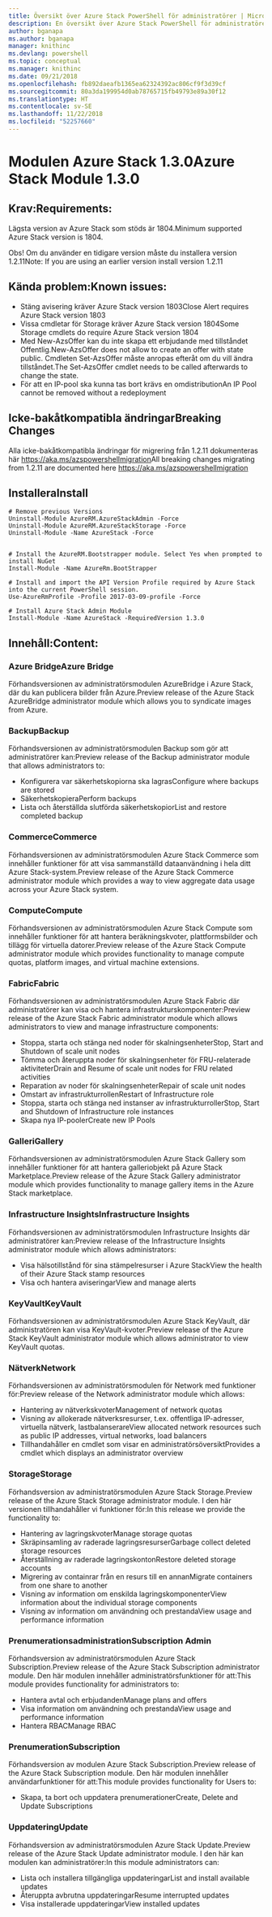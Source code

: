 ```yaml
---
title: Översikt över Azure Stack PowerShell för administratörer | Microsoft Docs
description: En översikt över Azure Stack PowerShell för administratörer med anvisningar för installation och konfiguration.
author: bganapa
ms.author: bganapa
manager: knithinc
ms.devlang: powershell
ms.topic: conceptual
ms.manager: knithinc
ms.date: 09/21/2018
ms.openlocfilehash: fb892daeafb1365ea62324392ac806cf9f3d39cf
ms.sourcegitcommit: 80a3da199954d0ab78765715fb49793e89a30f12
ms.translationtype: HT
ms.contentlocale: sv-SE
ms.lasthandoff: 11/22/2018
ms.locfileid: "52257660"
---
```

# <a name="azure-stack-module-130"></a><span data-ttu-id="227b2-103">Modulen Azure Stack 1.3.0</span><span class="sxs-lookup"><span data-stu-id="227b2-103">Azure Stack Module 1.3.0</span></span>

## <a name="requirements"></a><span data-ttu-id="227b2-104">Krav:</span><span class="sxs-lookup"><span data-stu-id="227b2-104">Requirements:</span></span>
<span data-ttu-id="227b2-105">Lägsta version av Azure Stack som stöds är 1804.</span><span class="sxs-lookup"><span data-stu-id="227b2-105">Minimum supported Azure Stack version is 1804.</span></span>

<span data-ttu-id="227b2-106">Obs! Om du använder en tidigare version måste du installera version 1.2.11</span><span class="sxs-lookup"><span data-stu-id="227b2-106">Note: If you are using an earlier version install version 1.2.11</span></span>

## <a name="known-issues"></a><span data-ttu-id="227b2-107">Kända problem:</span><span class="sxs-lookup"><span data-stu-id="227b2-107">Known issues:</span></span>

- <span data-ttu-id="227b2-108">Stäng avisering kräver Azure Stack version 1803</span><span class="sxs-lookup"><span data-stu-id="227b2-108">Close Alert requires Azure Stack version 1803</span></span>
- <span data-ttu-id="227b2-109">Vissa cmdletar för Storage kräver Azure Stack version 1804</span><span class="sxs-lookup"><span data-stu-id="227b2-109">Some Storage cmdlets do require Azure Stack version 1804</span></span>
- <span data-ttu-id="227b2-110">Med New-AzsOffer kan du inte skapa ett erbjudande med tillståndet Offentlig.</span><span class="sxs-lookup"><span data-stu-id="227b2-110">New-AzsOffer does not allow to create an offer with state public.</span></span> <span data-ttu-id="227b2-111">Cmdleten Set-AzsOffer måste anropas efteråt om du vill ändra tillståndet.</span><span class="sxs-lookup"><span data-stu-id="227b2-111">The Set-AzsOffer cmdlet needs to be called afterwards to change the state.</span></span>
- <span data-ttu-id="227b2-112">För att en IP-pool ska kunna tas bort krävs en omdistribution</span><span class="sxs-lookup"><span data-stu-id="227b2-112">An IP Pool cannot be removed without a redeployment</span></span>

## <a name="breaking-changes"></a><span data-ttu-id="227b2-113">Icke-bakåtkompatibla ändringar</span><span class="sxs-lookup"><span data-stu-id="227b2-113">Breaking Changes</span></span>
<span data-ttu-id="227b2-114">Alla icke-bakåtkompatibla ändringar för migrering från 1.2.11 dokumenteras här https://aka.ms/azspowershellmigration</span><span class="sxs-lookup"><span data-stu-id="227b2-114">All breaking changes migrating from 1.2.11 are documented here https://aka.ms/azspowershellmigration</span></span>

## <a name="install"></a><span data-ttu-id="227b2-115">Installera</span><span class="sxs-lookup"><span data-stu-id="227b2-115">Install</span></span>
```
# Remove previous Versions
Uninstall-Module AzureRM.AzureStackAdmin -Force
Uninstall-Module AzureRM.AzureStackStorage -Force
Uninstall-Module -Name AzureStack -Force 


# Install the AzureRM.Bootstrapper module. Select Yes when prompted to install NuGet
Install-Module -Name AzureRm.BootStrapper

# Install and import the API Version Profile required by Azure Stack into the current PowerShell session.
Use-AzureRmProfile -Profile 2017-03-09-profile -Force

# Install Azure Stack Admin Module
Install-Module -Name AzureStack -RequiredVersion 1.3.0
```
## <a name="content"></a><span data-ttu-id="227b2-116">Innehåll:</span><span class="sxs-lookup"><span data-stu-id="227b2-116">Content:</span></span>
### <a name="azure-bridge"></a><span data-ttu-id="227b2-117">Azure Bridge</span><span class="sxs-lookup"><span data-stu-id="227b2-117">Azure Bridge</span></span>
<span data-ttu-id="227b2-118">Förhandsversionen av administratörsmodulen AzureBridge i Azure Stack, där du kan publicera bilder från Azure.</span><span class="sxs-lookup"><span data-stu-id="227b2-118">Preview release of the Azure Stack AzureBridge administrator module which allows you to syndicate images from Azure.</span></span>

### <a name="backup"></a><span data-ttu-id="227b2-119">Backup</span><span class="sxs-lookup"><span data-stu-id="227b2-119">Backup</span></span>
<span data-ttu-id="227b2-120">Förhandsversionen av administratörsmodulen Backup som gör att administratörer kan:</span><span class="sxs-lookup"><span data-stu-id="227b2-120">Preview release of the Backup administrator module that allows administrators to:</span></span>
- <span data-ttu-id="227b2-121">Konfigurera var säkerhetskopiorna ska lagras</span><span class="sxs-lookup"><span data-stu-id="227b2-121">Configure where backups are stored</span></span>
- <span data-ttu-id="227b2-122">Säkerhetskopiera</span><span class="sxs-lookup"><span data-stu-id="227b2-122">Perform backups</span></span>
- <span data-ttu-id="227b2-123">Lista och återställda slutförda säkerhetskopior</span><span class="sxs-lookup"><span data-stu-id="227b2-123">List and restore completed backup</span></span>

### <a name="commerce"></a><span data-ttu-id="227b2-124">Commerce</span><span class="sxs-lookup"><span data-stu-id="227b2-124">Commerce</span></span>
<span data-ttu-id="227b2-125">Förhandsversionen av administratörsmodulen Azure Stack Commerce som innehåller funktioner för att visa sammanställd dataanvändning i hela ditt Azure Stack-system.</span><span class="sxs-lookup"><span data-stu-id="227b2-125">Preview release of the Azure Stack Commerce administrator module which provides a way to view aggregate data usage across your Azure Stack system.</span></span>

### <a name="compute"></a><span data-ttu-id="227b2-126">Compute</span><span class="sxs-lookup"><span data-stu-id="227b2-126">Compute</span></span>
<span data-ttu-id="227b2-127">Förhandsversionen av administratörsmodulen Azure Stack Compute som innehåller funktioner för att hantera beräkningskvoter, plattformsbilder och tillägg för virtuella datorer.</span><span class="sxs-lookup"><span data-stu-id="227b2-127">Preview release of the Azure Stack Compute administrator module which provides functionality to manage compute quotas, platform images, and virtual machine extensions.</span></span>

### <a name="fabric"></a><span data-ttu-id="227b2-128">Fabric</span><span class="sxs-lookup"><span data-stu-id="227b2-128">Fabric</span></span>
<span data-ttu-id="227b2-129">Förhandsversionen av administratörsmodulen Azure Stack Fabric där administratörer kan visa och hantera infrastrukturskomponenter:</span><span class="sxs-lookup"><span data-stu-id="227b2-129">Preview release of the Azure Stack Fabric administrator module which allows administrators to view and manage infrastructure components:</span></span>
- <span data-ttu-id="227b2-130">Stoppa, starta och stänga ned noder för skalningsenheter</span><span class="sxs-lookup"><span data-stu-id="227b2-130">Stop, Start and Shutdown of scale unit nodes</span></span>
- <span data-ttu-id="227b2-131">Tömma och återuppta noder för skalningsenheter för FRU-relaterade aktiviteter</span><span class="sxs-lookup"><span data-stu-id="227b2-131">Drain and Resume of scale unit nodes for FRU related activities</span></span>
- <span data-ttu-id="227b2-132">Reparation av noder för skalningsenheter</span><span class="sxs-lookup"><span data-stu-id="227b2-132">Repair of scale unit nodes</span></span>
- <span data-ttu-id="227b2-133">Omstart av infrastrukturrollen</span><span class="sxs-lookup"><span data-stu-id="227b2-133">Restart of Infrastructure role</span></span>
- <span data-ttu-id="227b2-134">Stoppa, starta och stänga ned instanser av infrastrukturroller</span><span class="sxs-lookup"><span data-stu-id="227b2-134">Stop, Start and Shutdown of Infrastructure role instances</span></span>
- <span data-ttu-id="227b2-135">Skapa nya IP-pooler</span><span class="sxs-lookup"><span data-stu-id="227b2-135">Create new IP Pools</span></span>


### <a name="gallery"></a><span data-ttu-id="227b2-136">Galleri</span><span class="sxs-lookup"><span data-stu-id="227b2-136">Gallery</span></span>
<span data-ttu-id="227b2-137">Förhandsversionen av administratörsmodulen Azure Stack Gallery som innehåller funktioner för att hantera galleriobjekt på Azure Stack Marketplace.</span><span class="sxs-lookup"><span data-stu-id="227b2-137">Preview release of the Azure Stack Gallery administrator module which provides functionality to manage gallery items in the Azure Stack marketplace.</span></span>

### <a name="infrastructure-insights"></a><span data-ttu-id="227b2-138">Infrastructure Insights</span><span class="sxs-lookup"><span data-stu-id="227b2-138">Infrastructure Insights</span></span>
<span data-ttu-id="227b2-139">Förhandsversionen av administratörsmodulen Infrastructure Insights där administratörer kan:</span><span class="sxs-lookup"><span data-stu-id="227b2-139">Preview release of the Infrastructure Insights administrator module which allows administrators:</span></span>
- <span data-ttu-id="227b2-140">Visa hälsotillstånd för sina stämpelresurser i Azure Stack</span><span class="sxs-lookup"><span data-stu-id="227b2-140">View the health of their Azure Stack stamp resources</span></span>
- <span data-ttu-id="227b2-141">Visa och hantera aviseringar</span><span class="sxs-lookup"><span data-stu-id="227b2-141">View and manage alerts</span></span>

### <a name="keyvault"></a><span data-ttu-id="227b2-142">KeyVault</span><span class="sxs-lookup"><span data-stu-id="227b2-142">KeyVault</span></span>
<span data-ttu-id="227b2-143">Förhandsversionen av administratörsmodulen Azure Stack KeyVault, där administratören kan visa KeyVault-kvoter.</span><span class="sxs-lookup"><span data-stu-id="227b2-143">Preview release of the Azure Stack KeyVault administrator module which allows administrator to view KeyVault quotas.</span></span>

### <a name="network"></a><span data-ttu-id="227b2-144">Nätverk</span><span class="sxs-lookup"><span data-stu-id="227b2-144">Network</span></span>
<span data-ttu-id="227b2-145">Förhandsversionen av administratörsmodulen för Network med funktioner för:</span><span class="sxs-lookup"><span data-stu-id="227b2-145">Preview release of the Network administrator module which allows:</span></span>
- <span data-ttu-id="227b2-146">Hantering av nätverkskvoter</span><span class="sxs-lookup"><span data-stu-id="227b2-146">Management of network quotas</span></span>
- <span data-ttu-id="227b2-147">Visning av allokerade nätverksresurser, t.ex. offentliga IP-adresser, virtuella nätverk, lastbalanserare</span><span class="sxs-lookup"><span data-stu-id="227b2-147">View allocated network resources such as public IP addresses, virtual networks, load balancers</span></span>
- <span data-ttu-id="227b2-148">Tillhandahåller en cmdlet som visar en administratörsöversikt</span><span class="sxs-lookup"><span data-stu-id="227b2-148">Provides a cmdlet which displays an administrator overview</span></span>

### <a name="storage"></a><span data-ttu-id="227b2-149">Storage</span><span class="sxs-lookup"><span data-stu-id="227b2-149">Storage</span></span>
<span data-ttu-id="227b2-150">Förhandsversion av administratörsmodulen Azure Stack Storage.</span><span class="sxs-lookup"><span data-stu-id="227b2-150">Preview release of the Azure Stack Storage administrator module.</span></span>  <span data-ttu-id="227b2-151">I den här versionen tillhandahåller vi funktioner för:</span><span class="sxs-lookup"><span data-stu-id="227b2-151">In this release we provide the functionality to:</span></span>
- <span data-ttu-id="227b2-152">Hantering av lagringskvoter</span><span class="sxs-lookup"><span data-stu-id="227b2-152">Manage storage quotas</span></span>
- <span data-ttu-id="227b2-153">Skräpinsamling av raderade lagringsresurser</span><span class="sxs-lookup"><span data-stu-id="227b2-153">Garbage collect deleted storage resources</span></span>
- <span data-ttu-id="227b2-154">Återställning av raderade lagringskonton</span><span class="sxs-lookup"><span data-stu-id="227b2-154">Restore deleted storage accounts</span></span>
- <span data-ttu-id="227b2-155">Migrering av containrar från en resurs till en annan</span><span class="sxs-lookup"><span data-stu-id="227b2-155">Migrate containers from one share to another</span></span>
- <span data-ttu-id="227b2-156">Visning av information om enskilda lagringskomponenter</span><span class="sxs-lookup"><span data-stu-id="227b2-156">View information about the individual storage components</span></span>
- <span data-ttu-id="227b2-157">Visning av information om användning och prestanda</span><span class="sxs-lookup"><span data-stu-id="227b2-157">View usage and performance information</span></span>

### <a name="subscription-admin"></a><span data-ttu-id="227b2-158">Prenumerationsadministration</span><span class="sxs-lookup"><span data-stu-id="227b2-158">Subscription Admin</span></span>
<span data-ttu-id="227b2-159">Förhandsversion av administratörsmodulen Azure Stack Subscription.</span><span class="sxs-lookup"><span data-stu-id="227b2-159">Preview release of the Azure Stack Subscription administrator module.</span></span>  <span data-ttu-id="227b2-160">Den här modulen innehåller administratörsfunktioner för att:</span><span class="sxs-lookup"><span data-stu-id="227b2-160">This module provides functionality for administrators to:</span></span>
- <span data-ttu-id="227b2-161">Hantera avtal och erbjudanden</span><span class="sxs-lookup"><span data-stu-id="227b2-161">Manage plans and offers</span></span>
- <span data-ttu-id="227b2-162">Visa information om användning och prestanda</span><span class="sxs-lookup"><span data-stu-id="227b2-162">View usage and performance information</span></span>
- <span data-ttu-id="227b2-163">Hantera RBAC</span><span class="sxs-lookup"><span data-stu-id="227b2-163">Manage RBAC</span></span>

### <a name="subscription"></a><span data-ttu-id="227b2-164">Prenumeration</span><span class="sxs-lookup"><span data-stu-id="227b2-164">Subscription</span></span>
<span data-ttu-id="227b2-165">Förhandsversion av modulen Azure Stack Subscription.</span><span class="sxs-lookup"><span data-stu-id="227b2-165">Preview release of the Azure Stack Subscription module.</span></span>  <span data-ttu-id="227b2-166">Den här modulen innehåller användarfunktioner för att:</span><span class="sxs-lookup"><span data-stu-id="227b2-166">This module provides functionality for Users to:</span></span>
- <span data-ttu-id="227b2-167">Skapa, ta bort och uppdatera prenumerationer</span><span class="sxs-lookup"><span data-stu-id="227b2-167">Create, Delete and Update Subscriptions</span></span>

### <a name="update"></a><span data-ttu-id="227b2-168">Uppdatering</span><span class="sxs-lookup"><span data-stu-id="227b2-168">Update</span></span>
<span data-ttu-id="227b2-169">Förhandsversion av administratörsmodulen Azure Stack Update.</span><span class="sxs-lookup"><span data-stu-id="227b2-169">Preview release of the Azure Stack Update administrator module.</span></span>  <span data-ttu-id="227b2-170">I den här kan modulen kan administratörer:</span><span class="sxs-lookup"><span data-stu-id="227b2-170">In this module administrators can:</span></span>
- <span data-ttu-id="227b2-171">Lista och installera tillgängliga uppdateringar</span><span class="sxs-lookup"><span data-stu-id="227b2-171">List and install available updates</span></span>
- <span data-ttu-id="227b2-172">Återuppta avbrutna uppdateringar</span><span class="sxs-lookup"><span data-stu-id="227b2-172">Resume interrupted updates</span></span>
- <span data-ttu-id="227b2-173">Visa installerade uppdateringar</span><span class="sxs-lookup"><span data-stu-id="227b2-173">View installed updates</span></span>
